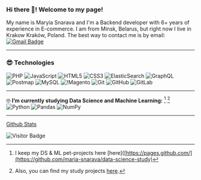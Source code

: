 ### Hi there 👋! Welcome to my page!
My name is Maryia Snarava and I'm a Backend developer with 6+ years of experience in E-commerce. I am from Minsk, Belarus, but right now I live in Krakow Kraków, Poland. The best way to contact me is by email: [![Gmail Badge](https://img.shields.io/badge/-snaravam@gmail.com-c14438?style=flat-square&logo=Gmail&logoColor=white&link=mailto:snaravam@gmail.com)](mailto:snaravam@gmail.com)
__________________________________________
### :sunglasses: **Technologies**
![PHP](https://img.shields.io/badge/-Php-white?style=flat-square&logo=php)
![JavaScript](https://img.shields.io/badge/-JavaScript-black?style=flat-square&logo=javascript)
![HTML5](https://img.shields.io/badge/-HTML5-E34F26?style=flat-square&logo=html5&logoColor=white)
![CSS3](https://img.shields.io/badge/-CSS3-1572B6?style=flat-square&logo=css3)
![ElasticSearch](https://img.shields.io/badge/-ElasticSearch-005571?style=flat-square&logo=elasticsearch)
![GraphQL](https://img.shields.io/badge/-GraphQL-E10098?style=flat-square&logo=graphql)
![Postmap](https://img.shields.io/badge/-Postman-FCA121?style=flat-square&logo=postman)
![MySQL](https://img.shields.io/badge/-MySQL-black?style=flat-square&logo=mysql)
![!Magento](https://img.shields.io/badge/-Magento-black?style=flat-square&logo=magento)
![Git](https://img.shields.io/badge/-Git-black?style=flat-square&logo=git)
![GitHub](https://img.shields.io/badge/-GitHub-181717?style=flat-square&logo=github)
![GitLab](https://img.shields.io/badge/-GitLab-FCA121?style=flat-square&logo=gitlab)
__________________________________________
:nerd_face: **I’m currently studying Data Science and Machine Learning:** [^1] [^2]
![Python](https://img.shields.io/badge/-Python-black?style=flat-square&logo=Python)
![Pandas](https://img.shields.io/badge/-Pandas-black?style=flat-square&logo=pandas)
![NumPy](https://img.shields.io/badge/-NumPy-black?style=flat-square&logo=numpy)
__________________________________________
[Github Stats](https://github-readme-stats.vercel.app/api?username=maria-snarava&count_private=true&show_icons=true&include_all_commits=true)
[^1]: I keep my DS & ML pet-projects here [here]([https://pages.github.com/](https://github.com/maria-snarava/data-science-study)
[^2]: Also, you can find my study projects [here](https://github.com/maria-snarava/portfolio-ml).


![Visitor Badge](https://visitor-badge.laobi.icu/badge?page_id=maria-snarava.maria-snarava)
